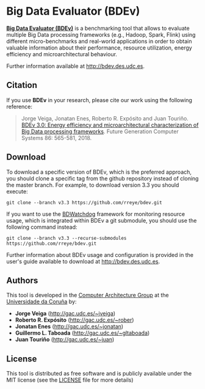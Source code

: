 # Big Data Evaluator (BDEv)

[**Big Data Evaluator (BDEv)**](http://bdev.des.udc.es) is a benchmarking tool that allows to evaluate multiple Big Data processing frameworks (e.g., Hadoop, Spark, Flink) using different micro-benchmarks and real-world applications in order to obtain valuable information about their performance, resource utilization, energy efficiency and microarchitectural behaviour.

Further information available at http://bdev.des.udc.es.

## Citation

If you use **BDEv** in your research, please cite our work using the following reference:

> Jorge Veiga, Jonatan Enes, Roberto R. Expósito and Juan Touriño. [BDEv 3.0: Energy efficiency and microarchitectural characterization of Big Data processing frameworks](https://doi.org/10.1016/j.future.2018.04.030). Future Generation Computer Systems 86: 565-581, 2018.

## Download

To download a specific version of BDEv, which is the preferred approach, you should clone a specific tag from the github repository instead of cloning the master branch. For example, to download version 3.3 you should execute:

```
git clone --branch v3.3 https://github.com/rreye/bdev.git
```

If you want to use the [BDWatchdog](http://bdwatchdog.dec.udc.es) framework for monitoring resource usage, which is integrated within BDEv a git submodule, you should use the following command instead:

```
git clone --branch v3.3 --recurse-submodules https://github.com/rreye/bdev.git
```

Further information about BDEv usage and configuration is provided in the user's guide available to download at http://bdev.des.udc.es.

## Authors

This tool is developed in the [Computer Architecture Group](http://gac.udc.es/english) at the [Universidade da Coruña](https://www.udc.es/en) by:

* **Jorge Veiga** (http://gac.udc.es/~jveiga)
* **Roberto R. Expósito** (http://gac.udc.es/~rober)
* **Jonatan Enes** (http://gac.udc.es/~jonatan)
* **Guillermo L. Taboada** (http://gac.udc.es/~gltaboada)
* **Juan Touriño** (http://gac.udc.es/~juan)

## License

This tool is distributed as free software and is publicly available under the MIT license (see the [LICENSE](LICENSE) file for more details)

